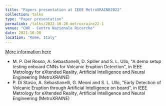 ```yaml
---
title: "Papers presentation at IEEE MetroXRAINE2022"
collection: talks
type: "Paper presentation"
permalink: /talks/2022-10-28-metroxraine22-1
venue: "CNR - Centro Nazionale Ricerche"
date: 2021-10-28
location: "Rome, Italy"
---
```


[More information here](https://metroxraine.org/)

- M. P. Del Rosso, A. Sebastianelli, D. Spiller and S. L. Ullo, "A demo setup testing onboard CNNs for Volcanic Eruption  Detection", in IEEE Metrology for eXtended Reality, Artificial Intelligence and Neural Engineering (MetroXRAINE)
- P. Di Stasio, A. Sebastianelli, G. Meoni and S. L. Ullo, "Early Detection of Volcanic Eruption through Artificial Intelligence on board", in IEEE Metrology for eXtended Reality, Artificial Intelligence and Neural Engineering (MetroXRAINE)
